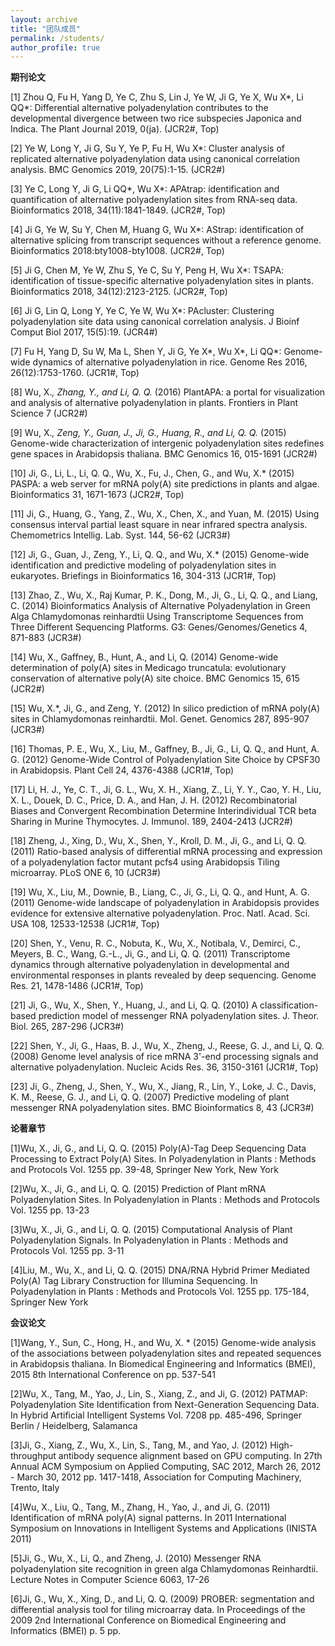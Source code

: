 ```yaml
---
layout: archive
title: "团队成员"
permalink: /students/
author_profile: true
---
```


<!-- {% if author.googlescholar %}
  You can also find my articles on <u><a href="{{author.googlescholar}}">my Google Scholar profile</a>.</u>
{% endif %}

{% include base_path %}

{% for post in site.publications reversed %}
  {% include archive-single.html %}
{% endfor %} -->


**期刊论文**  
  
[1] Zhou Q, Fu H, Yang D, Ye C, Zhu S, Lin J, Ye W, Ji G, Ye X, Wu X*, Li QQ*: Differential alternative polyadenylation contributes to the developmental divergence between two rice subspecies Japonica and Indica. The Plant Journal 2019, 0(ja). (JCR2#, Top)  
  
[2] Ye W, Long Y, Ji G, Su Y, Ye P, Fu H, Wu X*: Cluster analysis of replicated alternative polyadenylation data using canonical correlation analysis. BMC Genomics 2019, 20(75):1-15. (JCR2#)  
  
[3] Ye C, Long Y, Ji G, Li QQ*, Wu X*: APAtrap: identification and quantification of alternative polyadenylation sites from RNA-seq data. Bioinformatics 2018, 34(11):1841-1849. (JCR2#, Top)  
  
[4] Ji G, Ye W, Su Y, Chen M, Huang G, Wu X*: AStrap: identification of alternative splicing from transcript sequences without a reference genome. Bioinformatics 2018:bty1008-bty1008. (JCR2#, Top)
  
[5] Ji G, Chen M, Ye W, Zhu S, Ye C, Su Y, Peng H, Wu X*: TSAPA: identification of tissue-specific alternative polyadenylation sites in plants. Bioinformatics 2018, 34(12):2123-2125. (JCR2#, Top) 
  
[6] Ji G, Lin Q, Long Y, Ye C, Ye W, Wu X*: PAcluster: Clustering polyadenylation site data using canonical correlation analysis. J Bioinf Comput Biol 2017, 15(5):19. (JCR4#)    

[7] Fu H, Yang D, Su W, Ma L, Shen Y, Ji G, Ye X*, Wu X*, Li QQ*: Genome-wide dynamics of alternative polyadenylation in rice. Genome Res 2016, 26(12):1753-1760. (JCR1#, Top)    

[8] Wu, X.*, Zhang, Y., and Li, Q. Q.* (2016) PlantAPA: a portal for visualization and analysis of alternative polyadenylation in plants. Frontiers in Plant Science 7 (JCR2#)    

[9] Wu, X.*, Zeng, Y., Guan, J., Ji, G., Huang, R., and Li, Q. Q.* (2015) Genome-wide characterization of intergenic polyadenylation sites redefines gene spaces in Arabidopsis thaliana. BMC Genomics 16, 015-1691 (JCR2#)    

[10] Ji, G., Li, L., Li, Q. Q., Wu, X., Fu, J., Chen, G., and Wu, X.* (2015) PASPA: a web server for mRNA poly(A) site predictions in plants and algae. Bioinformatics 31, 1671-1673 (JCR2#, Top)  
  
[11] Ji, G., Huang, G., Yang, Z., Wu, X., Chen, X., and Yuan, M. (2015) Using consensus interval partial least square in near infrared spectra analysis. Chemometrics Intellig. Lab. Syst. 144, 56-62 (JCR3#) 
  
[12] Ji, G., Guan, J., Zeng, Y., Li, Q. Q., and Wu, X.* (2015) Genome-wide identification and predictive modeling of polyadenylation sites in eukaryotes. Briefings in Bioinformatics 16, 304-313 (JCR1#, Top)  
  
[13] Zhao, Z., Wu, X., Raj Kumar, P. K., Dong, M., Ji, G., Li, Q. Q., and Liang, C. (2014) Bioinformatics Analysis of Alternative Polyadenylation in Green Alga Chlamydomonas reinhardtii Using Transcriptome Sequences from Three Different Sequencing Platforms. G3: Genes/Genomes/Genetics 4, 871-883 (JCR3#)  
  
[14] Wu, X., Gaffney, B., Hunt, A., and Li, Q. (2014) Genome-wide determination of poly(A) sites in Medicago truncatula: evolutionary conservation of alternative poly(A) site choice. BMC Genomics 15, 615 (JCR2#)  
  
[15] Wu, X.*, Ji, G., and Zeng, Y. (2012) In silico prediction of mRNA poly(A) sites in Chlamydomonas reinhardtii. Mol. Genet. Genomics 287, 895-907 (JCR3#)  
  
[16] Thomas, P. E., Wu, X., Liu, M., Gaffney, B., Ji, G., Li, Q. Q., and Hunt, A. G. (2012) Genome-Wide Control of Polyadenylation Site Choice by CPSF30 in Arabidopsis. Plant Cell 24, 4376-4388 (JCR1#, Top)  
  
[17] Li, H. J., Ye, C. T., Ji, G. L., Wu, X. H., Xiang, Z., Li, Y. Y., Cao, Y. H., Liu, X. L., Douek, D. C., Price, D. A., and Han, J. H. (2012) Recombinatorial Biases and Convergent Recombination Determine Interindividual TCR beta Sharing in Murine Thymocytes. J. Immunol. 189, 2404-2413 (JCR2#)  
  
[18] Zheng, J., Xing, D., Wu, X., Shen, Y., Kroll, D. M., Ji, G., and Li, Q. Q. (2011) Ratio-based analysis of differential mRNA processing and expression of a polyadenylation factor mutant pcfs4 using Arabidopsis Tiling microarray. PLoS ONE 6, 10 (JCR3#)  
  
[19] Wu, X., Liu, M., Downie, B., Liang, C., Ji, G., Li, Q. Q., and Hunt, A. G. (2011) Genome-wide landscape of polyadenylation in Arabidopsis provides evidence for extensive alternative polyadenylation. Proc. Natl. Acad. Sci. USA 108, 12533-12538 (JCR1#, Top)  
  
[20] Shen, Y., Venu, R. C., Nobuta, K., Wu, X., Notibala, V., Demirci, C., Meyers, B. C., Wang, G.-L., Ji, G., and Li, Q. Q. (2011) Transcriptome dynamics through alternative polyadenylation in developmental and environmental responses in plants revealed by deep sequencing. Genome Res. 21, 1478-1486 (JCR1#, Top)  
  
[21] Ji, G., Wu, X., Shen, Y., Huang, J., and Li, Q. Q. (2010) A classification-based prediction model of messenger RNA polyadenylation sites. J. Theor. Biol. 265, 287-296 (JCR3#)  
  
[22] Shen, Y., Ji, G., Haas, B. J., Wu, X., Zheng, J., Reese, G. J., and Li, Q. Q. (2008) Genome level analysis of rice mRNA 3'-end processing signals and alternative polyadenylation. Nucleic Acids Res. 36, 3150-3161 (JCR1#, Top)  
  
[23] Ji, G., Zheng, J., Shen, Y., Wu, X., Jiang, R., Lin, Y., Loke, J. C., Davis, K. M., Reese, G. J., and Li, Q. Q. (2007) Predictive modeling of plant messenger RNA polyadenylation sites. BMC Bioinformatics 8, 43 (JCR3#)  
  

**论著章节**  
  
[1]Wu, X., Ji, G., and Li, Q. Q. (2015) Poly(A)-Tag Deep Sequencing Data Processing to Extract Poly(A) Sites. In Polyadenylation in Plants : Methods and Protocols Vol. 1255 pp. 39-48, Springer New York, New York  
  
[2]Wu, X., Ji, G., and Li, Q. Q. (2015) Prediction of Plant mRNA Polyadenylation Sites. In Polyadenylation in Plants : Methods and Protocols Vol. 1255 pp. 13-23  
  
[3]Wu, X., Ji, G., and Li, Q. Q. (2015) Computational Analysis of Plant Polyadenylation Signals. In Polyadenylation in Plants : Methods and Protocols Vol. 1255 pp. 3-11  
  
[4]Liu, M., Wu, X., and Li, Q. Q. (2015) DNA/RNA Hybrid Primer Mediated Poly(A) Tag Library Construction for Illumina Sequencing. In Polyadenylation in Plants : Methods and Protocols Vol. 1255 pp. 175-184, Springer New York  
  

**会议论文**  
  
[1]Wang, Y., Sun, C., Hong, H., and Wu, X. * (2015) Genome-wide analysis of the associations between polyadenylation sites and repeated sequences in Arabidopsis thaliana. In Biomedical Engineering and Informatics (BMEI), 2015 8th International Conference on pp. 537-541  
  
[2]Wu, X., Tang, M., Yao, J., Lin, S., Xiang, Z., and Ji, G. (2012) PATMAP: Polyadenylation Site Identification from Next-Generation Sequencing Data. In Hybrid Artificial Intelligent Systems Vol. 7208 pp. 485-496, Springer Berlin / Heidelberg, Salamanca  
  
[3]Ji, G., Xiang, Z., Wu, X., Lin, S., Tang, M., and Yao, J. (2012) High-throughput antibody sequence alignment based on GPU computing. In 27th Annual ACM Symposium on Applied Computing, SAC 2012, March 26, 2012 - March 30, 2012 pp. 1417-1418, Association for Computing Machinery, Trento, Italy 
  
[4]Wu, X., Liu, Q., Tang, M., Zhang, H., Yao, J., and Ji, G. (2011) Identification of mRNA poly(A) signal patterns. In 2011 International Symposium on Innovations in Intelligent Systems and Applications (INISTA 2011)  
  
[5]Ji, G., Wu, X., Li, Q., and Zheng, J. (2010) Messenger RNA polyadenylation site recognition in green alga Chlamydomonas Reinhardtii. Lecture Notes in Computer Science 6063, 17-26  
  
[6]Ji, G., Wu, X., Xing, D., and Li, Q. Q. (2009) PROBER: segmentation and differential analysis tool for tiling microarray data. In Proceedings of the 2009 2nd International Conference on Biomedical Engineering and Informatics (BMEI) p. 5 pp. 
  
